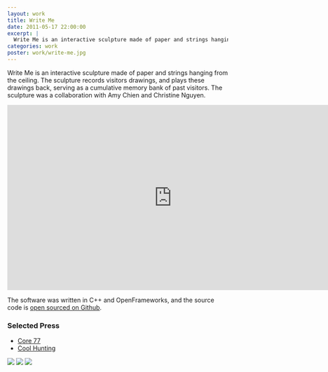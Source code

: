 ```yaml
---
layout: work
title: Write Me
date: 2011-05-17 22:00:00
excerpt: |
  Write Me is an interactive sculpture made of paper and strings hanging from the ceiling. The sculpture records visitors drawings, and plays these drawings back, serving as a cumulative memory bank of past visitors. The sculpture was a collaboration with Amy Chien and Christine Nguyen.
categories: work
poster: work/write-me.jpg
---
```


Write Me is an interactive sculpture made of paper and strings hanging from the ceiling. The sculpture records visitors drawings, and plays these drawings back, serving as a cumulative memory bank of past visitors. The sculpture was a collaboration with Amy Chien and Christine Nguyen.

<div class="wide-750">
  <iframe src="https://player.vimeo.com/video/18413607?title=0&amp;byline=0&amp;portrait=0" width="750" height="423" frameborder="0"></iframe>
</div>

The software was written in C++ and OpenFrameworks, and the source code is [open sourced on Github](https://github.com/runemadsen/write-me).

### Selected Press

* [Core 77](http://www.core77.com/gallery/itp-winter-show-2010/50.asp)
* [Cool Hunting](http://www.coolhunting.com/tech/itp-2010-round.php)

<img src="work/write-me-big.jpg" />

<img src="{% asset_path work/write-me-big2.jpg %}" />

<img src="{% asset_path work/write-me-big3.jpg %}" />
